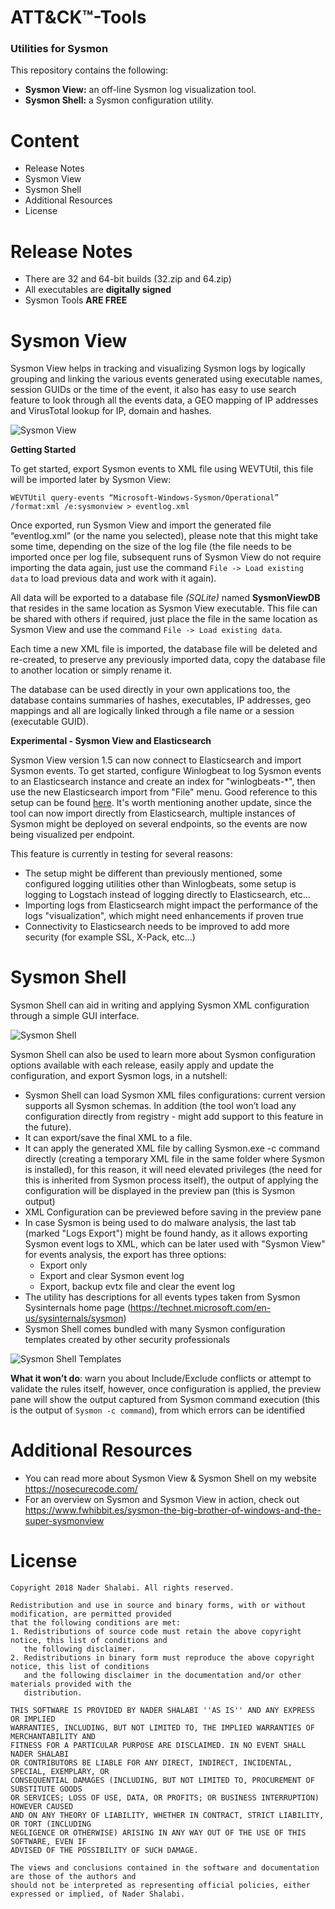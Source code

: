 # ATT&CK™-Tools
### Utilities for Sysmon

This repository contains the following:

-   **Sysmon View:** an off-line Sysmon log visualization tool.
-   **Sysmon Shell:** a Sysmon configuration utility.

# Content

-   Release Notes
-   Sysmon View
-   Sysmon Shell
-   Additional Resources
-   License

# Release Notes

-   There are 32 and 64-bit builds (32.zip and 64.zip)
-   All executables are **digitally signed**
-   Sysmon Tools **ARE FREE**

# Sysmon View

Sysmon View helps in tracking and visualizing Sysmon logs by logically grouping and linking the various events generated using executable names, session GUIDs or the time of the event, it also has easy to use search feature to look through all the events data, a GEO mapping of IP addresses and VirusTotal lookup for IP, domain and hashes.

![Sysmon View](https://nosecurecode.blog/wp-content/uploads/2017/11/HeadImage.png "Sysmon View")

**Getting Started**

To get started, export Sysmon events to XML file using WEVTUtil, this file will be imported later by Sysmon View:

`WEVTUtil query-events “Microsoft-Windows-Sysmon/Operational” /format:xml /e:sysmonview > eventlog.xml`

Once exported, run Sysmon View and import the generated file “eventlog.xml” (or the name you selected), please note that this might take some time, depending on the size of the log file (the file needs to be imported once per log file, subsequent runs of Sysmon View do not require importing the data again, just use the command `File -> Load existing data` to load previous data and work with it again).

All data will be exported to a database file _(SQLite)_ named **SysmonViewDB** that resides in the same location as Sysmon View executable. This file can be shared with others if required, just place the file in the same location as  Sysmon View and use the command `File -> Load existing data`.

Each time a new XML file is imported, the database file will be deleted and re-created, to preserve any previously imported data, copy the database file to another location or simply rename it.

The database can be used directly in your own applications too, the database contains summaries of hashes, executables, IP addresses, geo mappings and all are logically linked through a file name or a session (executable GUID).

**Experimental - Sysmon View and Elasticsearch**

Sysmon View version 1.5 can now connect to Elasticsearch and import Sysmon events. To get started, configure Winlogbeat to log Sysmon events to an Elasticsearch instance and create an index for "winlogbeats-*", then use the new Elasticsearch import from "File" menu. Good reference to this setup can be found [here](https://cyberwardog.blogspot.ae/2017/02/setting-up-pentesting-i-mean-threat_87.html).
It's worth mentioning another update, since the tool can now import directly from Elasticsearch, multiple instances of Sysmon might be deployed on several endpoints, so the events are now being visualized per endpoint.

This feature is currently in testing for several reasons:

*  The setup might be different than previously mentioned, some configured logging utilities other than Winlogbeats, some setup is logging to Logstach instead of logging directly to Elasticsearch, etc...
*  Importing logs from Elasticsearch might impact the performance of the logs "visualization", which might need enhancements if proven true
*  Connectivity to Elasticsearch needs to be improved to add more security (for example SSL, X-Pack, etc...)

# Sysmon Shell

Sysmon Shell can aid in writing and applying Sysmon XML configuration through a simple GUI interface.

![Sysmon Shell](https://nosecurecode.blog/wp-content/uploads/2017/11/HeadImageSysmonShell.png "Sysmon Shell")

Sysmon Shell can also be used to learn more about Sysmon configuration options available with each release, easily apply and update the configuration, and export Sysmon logs, in a nutshell:

* Sysmon Shell can load Sysmon XML files configurations: current version supports all Sysmon schemas. In addition (the tool won’t load any configuration directly from registry - might add support to this feature in the future).
* It can export/save the final XML to a file.
* It can apply the generated XML file by calling Sysmon.exe -c command directly (creating a temporary XML file in the same folder where Sysmon is installed), for this reason, it will need elevated privileges (the need for this is inherited from Sysmon process itself), the output of applying the configuration will be displayed in the preview pan (this is Sysmon output)
* XML Configuration can be previewed before saving in the preview pane
* In case Sysmon is being used to do malware analysis, the last tab (marked "Logs Export") might be found handy, as it allows exporting Sysmon event logs to XML, which can be later used with "Sysmon View" for events analysis, the export has three options:
    * Export only
    * Export and clear Sysmon event log
    * Export, backup evtx file and clear the event log
* The utility has descriptions for all events types taken from Sysmon Sysinternals home page (https://technet.microsoft.com/en-us/sysinternals/sysmon)
* Sysmon Shell comes bundled with many Sysmon configuration templates created by other security professionals

![Sysmon Shell Templates](https://nosecurecode.blog/wp-content/uploads/2017/12/SysmonShellTemplates.png "Sysmon Shell Templates")

**What it won’t do**: warn you about Include/Exclude conflicts or attempt to validate the rules itself, however, once configuration is applied, the preview pane will show the output captured from Sysmon command execution (this is the output of `Sysmon -c command`), from which errors can be identified

# Additional Resources

* You can read more about Sysmon View & Sysmon Shell on my website https://nosecurecode.com/
* For an overview on Sysmon and Sysmon View in action, check out https://www.fwhibbit.es/sysmon-the-big-brother-of-windows-and-the-super-sysmonview

# License

```
Copyright 2018 Nader Shalabi. All rights reserved. 

Redistribution and use in source and binary forms, with or without modification, are permitted provided
that the following conditions are met: 
1. Redistributions of source code must retain the above copyright notice, this list of conditions and
   the following disclaimer. 
2. Redistributions in binary form must reproduce the above copyright notice, this list of conditions
   and the following disclaimer in the documentation and/or other materials provided with the 
   distribution. 

THIS SOFTWARE IS PROVIDED BY NADER SHALABI ''AS IS'' AND ANY EXPRESS OR IMPLIED
WARRANTIES, INCLUDING, BUT NOT LIMITED TO, THE IMPLIED WARRANTIES OF MERCHANTABILITY AND
FITNESS FOR A PARTICULAR PURPOSE ARE DISCLAIMED. IN NO EVENT SHALL NADER SHALABI
OR CONTRIBUTORS BE LIABLE FOR ANY DIRECT, INDIRECT, INCIDENTAL, SPECIAL, EXEMPLARY, OR
CONSEQUENTIAL DAMAGES (INCLUDING, BUT NOT LIMITED TO, PROCUREMENT OF SUBSTITUTE GOODS
OR SERVICES; LOSS OF USE, DATA, OR PROFITS; OR BUSINESS INTERRUPTION) HOWEVER CAUSED
AND ON ANY THEORY OF LIABILITY, WHETHER IN CONTRACT, STRICT LIABILITY, OR TORT (INCLUDING
NEGLIGENCE OR OTHERWISE) ARISING IN ANY WAY OUT OF THE USE OF THIS SOFTWARE, EVEN IF
ADVISED OF THE POSSIBILITY OF SUCH DAMAGE.

The views and conclusions contained in the software and documentation are those of the authors and
should not be interpreted as representing official policies, either expressed or implied, of Nader Shalabi.
```